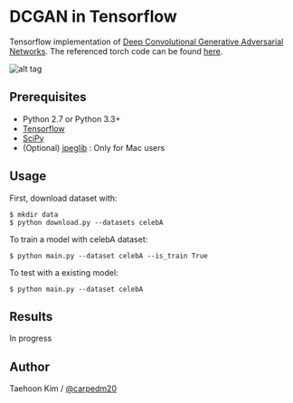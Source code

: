 DCGAN in Tensorflow
====================

Tensorflow implementation of [Deep Convolutional Generative Adversarial Networks](http://arxiv.org/abs/1511.06434). The referenced torch code can be found [here](https://github.com/soumith/dcgan.torch).

![alt tag](DCGAN.png)


Prerequisites
-------------

- Python 2.7 or Python 3.3+
- [Tensorflow](https://www.tensorflow.org/)
- [SciPy](http://www.scipy.org/install.html)
- (Optional) [jpeglib](http://mariz.org/blog/2007/01/26/mac-os-x-decoder-jpeg-not-available/) : Only for Mac users


Usage
-----

First, download dataset with:

    $ mkdir data
    $ python download.py --datasets celebA

To train a model with celebA dataset:

    $ python main.py --dataset celebA --is_train True

To test with a existing model:

    $ python main.py --dataset celebA


Results
-------

In progress


Author
------

Taehoon Kim / [@carpedm20](http://carpedm20.github.io/)
